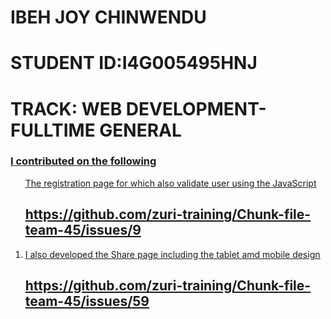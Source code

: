 <h1> IBEH JOY CHINWENDU</h1>
<h1> STUDENT ID:I4G005495HNJ</h1>
<h1> TRACK: WEB DEVELOPMENT- FULLTIME GENERAL</h1>

<h3><u> I contributed on the following<u> </h3>
<ol>
  
  </li>
  The registration page for which also validate user using the JavaScript
  <h2>https://github.com/zuri-training/Chunk-file-team-45/issues/9</h2>
  
  </li>
  <li> I also developed the Share page including the tablet amd mobile design<h2> https://github.com/zuri-training/Chunk-file-team-45/issues/59</h2>
  </li> 
</ol>
